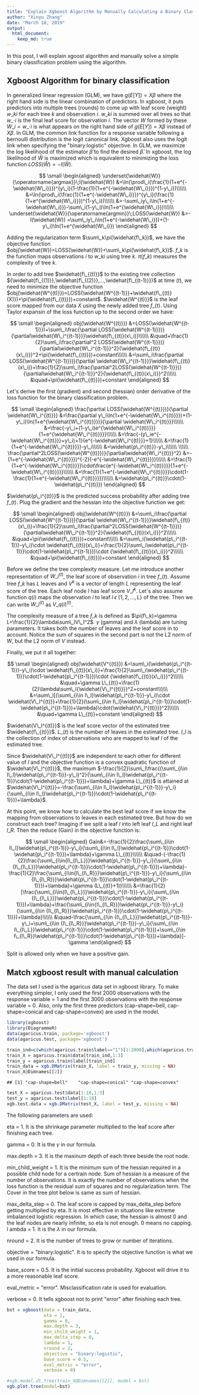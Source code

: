 ```yaml
---
title: "Explain Xgboost Algorithm by Manually Calculating a Binary Classification Problem"
author: "Xinyu Zhang"
date: "March 18, 2019"
output:
  html_document:
    keep_md: true
---
```




In this post, I will explain xgoost algorithm and manually solve a simple binary classification problem using the algorithm.

## Xgboost Algorithm for binary classification

In generalized linear regression (GLM), we have $g(E[Y])=X\beta$ where the right hand side is the linear combination of predictors. In xgboost, it puts predictors into multiple trees (rounds) to come up with leaf score (weight) $w\_{ki}$ for each tree $k$ and observation $i$. $w\_{ki}$ is summed over all trees so that $w\_{\cdot{i}}$ is the final leaf score for observation $i$. The vector $W$ formed by these $W\_i=w\_{\cdot{i}}$ is what appears on the right hand side of $g(E[Y])=X\beta$ instead of $X\beta$. In GLM, the common link function for a response variable following a bernoulli distribution is the logit canonical link. Xgboost also uses the logit link when specifying the "binary:logistic" objective. In GLM, we maximize the log likelihood of the estimator $\widehat{\beta}$ to find the desired $\widehat{\beta}$. In xgboost, the log likelihood of $\widehat{W}$ is maximized which is equivalent to minimizing the loss function $LOSS(\widehat{W})=-l(\widehat{W})$.

$$
\small
\begin{aligned}
\underset{\widehat{W}}{\operatorname{argmax}}\;l(\widehat{W})
&=\ln(\prod\_i(\frac{1}{1+e^{-\widehat{W\_i}}})^{y\_i}(1-\frac{1}{1+e^{-\widehat{W\_i}}})^{1-y\_i})\\\\\\
&=\ln(\prod\_i(\frac{1}{1+e^{-\widehat{W\_i}}})^{y\_i}(\frac{1}{1+e^{\widehat{W\_i}}})^{1-y\_i})\\\\\\
&=-\sum\_iy\_i\ln(1+e^{-\widehat{W\_i}})-\sum\_i(1-y\_i)\ln(1+e^{\widehat{W\_i}})\\\\\\
\underset{\widehat{W}}{\operatorname{argmin}}\;LOSS(\widehat{W})
&=-l(\widehat{W})
=\sum\_iy\_i\ln(1+e^{-\widehat{W\_i}})+(1-y\_i)\ln(1+e^{\widehat{W\_i}})
\end{aligned}
$$

Adding the regularization term $\sum\_k\pi(\widehat{f\_k})$, we have the objective function $obj(\widehat{W})=LOSS(\widehat{W})+\sum\_k\pi(\widehat{f\_k})$. $f\_k$ is the function maps observations $i$ to $w\_{ki}$ using tree $k$. $\pi(f\_k)$ measures the complexity of tree $k$.

In order to add tree $\widehat{f\_{(t)}}$ to the existing tree collection ${\widehat{f\_{(1)}},\widehat{f\_{(2)}},...,\widehat{f\_{(t-1)}}}$ at time $(t)$, we need to minimize the objective function $obj(\widehat{W^{(t)}})=LOSS(\widehat{W^{(t-1)}}+\widehat{f\_{(t)}(X)})+\pi(\widehat{f\_{(t)}})+constant$. $\widehat{W^{(t)}}$ is the leaf score mapped from our data $X$ using the newly added tree $f\_{(t)}$. Using Taylor expansin of the loss function up to the second order we have:

$$
\small
\begin{aligned}
obj(\widehat{W^{(t)}})
&=LOSS(\widehat{W^{(t-1)}})+\sum\_i\frac{\partial LOSS(\widehat{W^{(t-1)}})}{\partial\widehat{W\_i^{(t-1)}}}\widehat{f\_{(t)}(x\_i)}\\\\\\
&\quad+\frac{1}{2}\sum\_i\frac{\partial^2 LOSS(\widehat{W^{(t-1)}})}{\partial\widehat{W\_i^{(t-1)}}^2}{\widehat{f\_{(t)}(x\_i)}}^2+\pi(\widehat{f\_{(t)}})+constant\\\\\\
&=\sum\_i\frac{\partial LOSS(\widehat{W^{(t-1)}})}{\partial \widehat{W\_i^{(t-1)}}}\widehat{f\_{(t)}(x\_i)}+\frac{1}{2}\sum\_i\frac{\partial^2LOSS(\widehat{W^{(t-1)}})}{\partial\widehat{W\_i^{(t-1)}}^2}{\widehat{f\_{(t)}(x\_i)}}^2\\\\\\
&\quad+\pi(\widehat{f\_{(t)}})+constant
\end{aligned}
$$

Let's derive the first (gradient) and second (hessian) order derivative of the loss function for the binary classification problem.

$$
\small
\begin{aligned}
\frac{\partial LOSS(\widehat{W^{(t)}})}{\partial \widehat{W\_i^{(t)}}}
&=\frac{\partial y\_i\ln(1+e^{-\widehat{W\_i^{(t)}}})+(1-y\_i)\ln(1+e^{\widehat{W\_i^{(t)}}})}{\partial \widehat{W\_i^{(t)}}}\\\\\\
&=\frac{-y\_i+(1-y\_i)e^{\widehat{W\_i^{(t)}}}}{1+e^{\widehat{W\_i^{(t)}}}}\\\\\\
&=\frac{-(y\_ie^{-\widehat{W\_i^{(t)}}}+y\_i)+1}{e^{-\widehat{W\_i^{(t)}}}+1}\\\\\\
&=\frac{1}{1+e^{-\widehat{W\_i^{(t)}}}}-y\_i\\\\\\
&=\widehat{p\_i^{(t)}}-y\_i\\\\\\
\\\\\\
\frac{\partial^2LOSS(\widehat{W^{(t)}})}{\partial\widehat{W\_i^{(t)}}^2}
&=-(1+e^{-\widehat{W\_i^{(t)}}})^{-2}(-e^{-\widehat{W\_i^{(t)}}})\\\\\\
&=\frac{1}{1+e^{-\widehat{W\_i^{(t)}}}}\cdot\frac{e^{-\widehat{W\_i^{(t)}}}}{1+e^{-\widehat{W\_i^{(t)}}}}\\\\\\
&=\frac{1}{1+e^{-\widehat{W\_i^{(t)}}}}\cdot(1-\frac{1}{1+e^{-\widehat{W\_i^{(t)}}}})\\\\\\
&=\widehat{p\_i^{(t)}}\cdot(1-\widehat{p\_i^{(t)}})
\end{aligned}
$$

$\widehat{p\_i^{(t)}}$ is the predicted success probability after adding tree $f\_{(t)}$. Plug the gradient and the hessian into the objective function we get:

$$
\small
\begin{aligned}
obj(\widehat{W^{(t)}})
&=\sum\_i\frac{\partial LOSS(\widehat{W^{(t-1)}})}{\partial \widehat{W\_i^{(t-1)}}}\widehat{f\_{(t)}(x\_i)}+\frac{1}{2}\sum\_i\frac{\partial^2LOSS(\widehat{W^{(t-1)}})}{\partial\widehat{W\_i^{(t-1)}}^2}{\widehat{f\_{(t)}(x\_i)}}^2\\\\\\
&\quad+\pi(\widehat{f\_{(t)}})+constant\\\\\\
&=\sum\_i(\widehat{p\_i^{(t-1)}}-y\_i)\cdot \widehat{f\_{(t)}(x\_i)}+\frac{1}{2}\sum\_i\widehat{p\_i^{(t-1)}}\cdot(1-\widehat{p\_i^{(t-1)}})\cdot {\widehat{f\_{(t)}(x\_i)}}^2\\\\\\
&\quad+\pi(\widehat{f\_{(t)}})+constant
\end{aligned}
$$

Before we define the tree complexity measure. Let me introduce another representation of $W\_i^{(t)}$, the leaf score of observation $i$ in tree $f\_{(t)}$. Assume tree $f\_{k}$ has $L$ leaves and $V^{k}$ is a vector of length $L$ representing the leaf score of the tree. Each leaf node $l$ has leaf score $V\_l^{k}$. Let's also assume function $q(i)$ maps the observation $i$ to leaf $l\;\epsilon\;\{1,2,...,L\}$ of the tree. Then we can write $W\_i^{(t)}$ as $V\_{q(i)}^{(t)}$.

The complexity measure of a tree $f\_k$ is defined as $\pi(f\_k)=\gamma L+\frac{1}{2}\lambda\sum\_lV\_l^2$. $\gamma$ (gamma) and $\lambda$ (lambda) are tuning parameters. It takes both the number of leaves and the leaf score in to account. Notice the sum of squares in the second part is not the L2 norm of $W$, but the L2 norm of $V$ instead.

Finally, we put it all together:

$$
\small
\begin{aligned}
obj(\widehat{V^{(t)}})
&=\sum\_i(\widehat{p\_i^{(t-1)}}-y\_i)\cdot \widehat{f\_{(t)}(x\_i)}+\frac{1}{2}\sum\_i\widehat{p\_i^{(t-1)}}\cdot(1-\widehat{p\_i^{(t-1)}})\cdot {\widehat{f\_{(t)}(x\_i)}}^2\\\\\\
&\quad+\gamma L\_{(t)}+\frac{1}{2}\lambda\sum\_l{\widehat{V\_l^{(t)}}}^2+constant\\\\\\
&=\sum\_l[(\sum\_{i\in I\_l}\widehat{p\_i^{(t-1)}}-y\_i)\cdot \widehat{V\_l^{(t)}}+\frac{1}{2}(\sum\_{i\in I\_l}\widehat{p\_i^{(t-1)}}\cdot(1-\widehat{p\_i^{(t-1)}})+\lambda)\cdot{\widehat{V\_l^{(t)}}}^2]\\\\\\
&\quad+\gamma L\_{(t)}+constant
\end{aligned}
$$

$\widehat{V\_l^{(t)}}$ is the leaf score vector of the estimated tree $\widehat{f\_{(t)}}$. $L\_{(t)}$ is the number of leaves in the estimated tree. $I\_l$ is the collection of index of observations who are mapped to leaf $l$ of the estimated tree.

Since $\widehat{V\_l^{(t)}}$ are independent to each other for different value of $l$ and the objective function is a convex quadratic function of $\widehat{V\_l^{(t)}}$, the maximum $-\frac{1}{2}\sum\_l\frac{(\sum\_{i\in I\_l}\widehat{p\_i^{(t-1)}}-y\_i)^2}{\sum\_{i\in I\_l}\widehat{p\_i^{(t-1)}}\cdot(1-\widehat{p\_i^{(t-1)}})+\lambda}+\gamma L\_{(t)}$ is attained at $\widehat{V\_l^{(t)}}=-\frac{\sum\_{i\in I\_l}\widehat{p\_i^{(t-1)}}-y\_i}{\sum\_{i\in I\_l}\widehat{p\_i^{(t-1)}}\cdot(1-\widehat{p\_i^{(t-1)}})+\lambda}$.

At this point, we know how to calculate the best leaf score if we know the mapping from observations to leaves in each estimated tree. But how do we construct each tree? Imaging if we split a leaf $l$ into left leaf $l\_L$ and right leaf $l\_R$. Then the reduce (Gain) in the objective function is:

$$
\small
\begin{aligned}
Gain&=-\frac{1}{2}\frac{\sum\_{i\in I\_l}\widehat{p\_i^{(t-1)}}-y\_i}{\sum\_{i\in I\_l}\widehat{p\_i^{(t-1)}}\cdot(1-\widehat{p\_i^{(t-1)}})+\lambda}+\gamma L\_{(t)}\\\\\\
&\quad-(-\frac{1}{2}\frac{\sum\_{i\in{I\_{l\_L}}}\widehat{p\_i^{(t-1)}}-y\_i}{\sum\_{i\in {I\_{l\_L}}}\widehat{p\_i^{(t-1)}}\cdot(1-\widehat{p\_i^{(t-1)}})+\lambda}-\frac{1}{2}\frac{\sum\_{i\in{I\_{l\_R}}}\widehat{p\_i^{(t-1)}}-y\_i}{\sum\_{i\in {I\_{l\_R}}}\widehat{p\_i^{(t-1)}}\cdot(1-\widehat{p\_i^{(t-1)}})+\lambda}+\gamma (L\_{(t)}+1))\\\\\\
&=\frac{1}{2}[\frac{\sum\_{i\in{I\_{l\_L}}}\widehat{p\_i^{(t-1)}}-y\_i}{\sum\_{i\in {I\_{l\_L}}}\widehat{p\_i^{(t-1)}}\cdot(1-\widehat{p\_i^{(t-1)}})+\lambda}+\frac{\sum\_{i\in{I\_{l\_R}}}\widehat{p\_i^{(t-1)}}-y\_i}{\sum\_{i\in {I\_{l\_R}}}\widehat{p\_i^{(t-1)}}\cdot(1-\widehat{p\_i^{(t-1)}})+\lambda}\\\\\\
&\quad-\frac{\sum\_{i\in {I\_{l\_L}}}\widehat{p\_i^{(t-1)}}-y\_i+\sum\_{i\in {I\_{l\_R}}}\widehat{p\_i^{(t-1)}}-y\_i}{\sum\_{i\in I\_{l\_L}}\widehat{p\_i^{(t-1)}}\cdot(1-\widehat{p\_i^{(t-1)}})+\sum\_{i\in I\_{l\_R}}\widehat{p\_i^{(t-1)}}\cdot(1-\widehat{p\_i^{(t-1)}})+\lambda}]-\gamma
\end{aligned}
$$

Split is allowed only when we have a positive gain.

## Match xgboost result with manual calculation

The data set I used is the agaricus data set in xgboost library. To make everything simpler, I only used the first 2000 observations with the response variable = 1 and the first 3000 observations with the response variable = 0. Also, only the first three predictors (cap-shape=bell, cap-shape=conical and cap-shape=convex) are used in the model.


```r
library(xgboost)
library(DiagrammeR)
data(agaricus.train, package='xgboost')
data(agaricus.test, package='xgboost')

train_ind=c(which(agaricus.train$label=="1")[1:2000],which(agaricus.train$label=="0")[1:3000])
train_X = agaricus.train$data[train_ind,1:3]
train_y = agaricus.train$label[train_ind]
train_data = xgb.DMatrix(train_X, label = train_y, missing = NA)
train_X@Dimnames[[2]]
```

```
## [1] "cap-shape=bell"    "cap-shape=conical" "cap-shape=convex"
```

```r
test_X = agaricus.test$data[1:10,1:3]
test_y = agaricus.test$label[1:10]
xgb.test.data = xgb.DMatrix(test_X, label = test_y, missing = NA)
```

The following parameters are used:

eta = 1. It is the shrinkage parameter multiplied to the leaf score after finishing each tree.

gamma = 0. It is the $\gamma$ in our formula.

max.depth = 3. It is the maxinum depth of each three beside the root node.

min_child_weight = 1. It is the minimum sum of the hessian required in a possible child node for a certrain node. Sum of hessian is a measure of the number of observations. It is exactly the number of observations when the loss function is the residual sum of squares and no regularization term. The Cover in the tree plot below is same as sum of hessian.

max_delta_step = 0. The leaf score is capped by max_delta_step before getting multiplied by eta. It is most effective in situations like extreme imbalanced logistic regression. In which case, the hessian is almost 0 and the leaf nodes are nearly infinite, so eta is not enough. 0 means no capping.
l
ambda = 1. It is the $\lambda$ in our formula.

nround = 2. It is the number of trees to grow or number of iterations.

objective = "binary:logistic". It is to specify the objective function is what we used in our formula.

base_score = 0.5. It is the initial success probability. Xgboost will drive it to a more reasonable leaf score.

eval_metric = "error". Misclassification rate is used for evaluation.

verbose = 0. It tells xgboost not to print "error" after finishing each tree.


```r
bst = xgboost(data = train_data,
              eta = 1,
              gamma = 0,
              max.depth = 3,
              min_child_weight = 1,
              max_delta_step = 0,
              lambda = 1,
              nround = 2,
              objective = "binary:logistic",
              base_score = 0.5,
              eval_metric = "error",
              verbose = 0)

#xgb.model.dt.tree(train_X@Dimnames[[2]], model = bst)
xgb.plot.tree(model=bst)
```

<!--html_preserve--><div id="htmlwidget-f034522f5115d5eff3c4" style="width:672px;height:480px;" class="grViz html-widget"></div>
<script type="application/json" data-for="htmlwidget-f034522f5115d5eff3c4">{"x":{"diagram":"digraph {\n\ngraph [layout = \"dot\",\n       rankdir = \"LR\"]\n\nnode [color = \"DimGray\",\n      style = \"filled\",\n      fontname = \"Helvetica\"]\n\nedge [color = \"DimGray\",\n     arrowsize = \"1.5\",\n     arrowhead = \"vee\",\n     fontname = \"Helvetica\"]\n\n  \"1\" [label = \"Tree 1\ncap-shape=bell\nCover: 1189.18127\nGain: 4.80300188\", shape = \"rectangle\", fontcolor = \"black\", fillcolor = \"Beige\"] \n  \"2\" [label = \"cap-shape=convex\nCover: 1147.43542\nGain: 0.0110983625\", shape = \"rectangle\", fontcolor = \"black\", fillcolor = \"Beige\"] \n  \"3\" [label = \"Leaf\nCover: 41.745903\nValue: -0.346059561\", shape = \"oval\", fontcolor = \"black\", fillcolor = \"Khaki\"] \n  \"4\" [label = \"Leaf\nCover: 524.148438\nValue: -0.00805134326\", shape = \"oval\", fontcolor = \"black\", fillcolor = \"Khaki\"] \n  \"5\" [label = \"Leaf\nCover: 623.286987\nValue: -0.00180733623\", shape = \"oval\", fontcolor = \"black\", fillcolor = \"Khaki\"] \n  \"6\" [label = \"Tree 0\ncap-shape=bell\nCover: 1250\nGain: 75.0913849\", shape = \"rectangle\", fontcolor = \"black\", fillcolor = \"Beige\"] \n  \"7\" [label = \"cap-shape=convex\nCover: 1183.25\nGain: 9.77642822\", shape = \"rectangle\", fontcolor = \"black\", fillcolor = \"Beige\"] \n  \"8\" [label = \"Leaf\nCover: 66.75\nValue: -1.4243542\", shape = \"oval\", fontcolor = \"black\", fillcolor = \"Khaki\"] \n  \"9\" [label = \"Leaf\nCover: 549.75\nValue: -0.438492954\", shape = \"oval\", fontcolor = \"black\", fillcolor = \"Khaki\"] \n  \"10\" [label = \"Leaf\nCover: 633.5\nValue: -0.255319148\", shape = \"oval\", fontcolor = \"black\", fillcolor = \"Khaki\"] \n\"1\"->\"2\" [label = \"< -9.53674316e-07\", style = \"bold\"] \n\"2\"->\"4\" [label = \"< -9.53674316e-07\", style = \"bold\"] \n\"6\"->\"7\" [label = \"< -9.53674316e-07\", style = \"bold\"] \n\"7\"->\"9\" [label = \"< -9.53674316e-07\", style = \"bold\"] \n\"1\"->\"3\" [style = \"bold\", style = \"solid\"] \n\"2\"->\"5\" [style = \"solid\", style = \"solid\"] \n\"6\"->\"8\" [style = \"solid\", style = \"solid\"] \n\"7\"->\"10\" [style = \"solid\", style = \"solid\"] \n}","config":{"engine":"dot","options":null}},"evals":[],"jsHooks":[]}</script><!--/html_preserve-->

The Gain is same as our Gain formula but without $\frac{1}{2}$.

The Cover is the sum of hesssian in that node as mentioned earlier.

The Value is the leaf score in that leaf.

Now let's manually perform the xgboost. We first initiate the estimated success probability as 0.5. It will only be updated when a tree is finished not at each node in the tree. Then we calculate and report the Gain, node Cover, child node Cover, leaf score and leaf success probability if a split is allowed. Since all of our predictors are binary, I will assign the predictor = 0 as the left child node and the predictor = 1 as the right child node.


```r
p = rep(0.5,nrow(train_X))

L = which(train_X[,'cap-shape=bell']==0)
R = which(train_X[,'cap-shape=bell']==1)

pL = p[L]
pR = p[R]

yL = train_y[L]
yR = train_y[R]

GL = sum(pL-yL)
GR = sum(pR-yR)
G = GL+GR

HL = sum(pL*(1-pL))
HR = sum(pR*(1-pR))
H = HL+HR

gain = (GL^2/(HL+1)+GR^2/(HR+1)-G^2/(H+1))

WL = -GL/(HL+1)
WR = -GR/(HR+1)
pL_new = 1/(1+exp(-WL))
pR_new = 1/(1+exp(-WR))

cat('"cap-shape=bell" is used to make the split. The gain is ',
    gain,
    ".\nThe node cover is ",
    H,
    ".\nThe left child node cover is ",
    HL,
    ".\nThe right child node cover is ",
    HR,
    ".\nThe left leaf score is ",
    WL,
    ".\nThe right leaf score is ",
    WR,
    ".\nThe left leaf success probability is ",
    pL_new,
    ".\nThe right leaf success probability is ",
    pR_new,
    ".",
    sep = "")
```

```
## "cap-shape=bell" is used to make the split. The gain is 75.09137.
## The node cover is 1250.
## The left child node cover is 1183.25.
## The right child node cover is 66.75.
## The left leaf score is -0.340722.
## The right leaf score is -1.424354.
## The left leaf success probability is 0.4156341.
## The right leaf success probability is 0.1939799.
```

Let's check out the report of other possible splits.


```
## "cap-shape=conical" is used to make the split. The gain is 1.547051.
## The node cover is 1250.
## The left child node cover is 1249.5.
## The right child node cover is 0.5.
## The left leaf score is -0.4006397.
## The right leaf score is 0.6666667.
## The left leaf success probability is 0.4011586.
## The right leaf success probability is 0.6607564.
```

Since the right child node cover is smaller than the min_child_weight = 1, the split is not allowed.


```
## "cap-shape=convex" is used to make the split. The gain is 26.5321.
## The node cover is 1250.
## The left child node cover is 616.5.
## The right child node cover is 633.5.
## The left leaf score is -0.5473684.
## The right leaf score is -0.2553191.
## The left leaf success probability is 0.3664752.
## The right leaf success probability is 0.4365147.
```

Since "cap-shape=bell" gives the largest gain among all the allowed splits. We will use it to make the initial split of our tree.

Let's see the report for all possible splits for "cap-shape=bell" = 0.


```
## "cap-shape=conical" is used to make the split. The gain is 1.407313.
## The node cover is 1183.25.
## The left child node cover is 1182.75.
## The right child node cover is 0.5.
## The left leaf score is -0.3417107.
## The right leaf score is 0.6666667.
## The left leaf success probability is 0.415394.
## The right leaf success probability is 0.6607564.
```

Since the right child node cover is smaller than 1, the split is not allowed.


```
## "cap-shape=convex" is used to make the split. The gain is 9.776436.
## The node cover is 1183.25.
## The left child node cover is 549.75.
## The right child node cover is 633.5.
## The left leaf score is -0.438493.
## The right leaf score is -0.2553191.
## The left leaf success probability is 0.3921001.
## The right leaf success probability is 0.4365147.
```

We will use this only allowed split.

Let's see the report for all possible split for "cap-shape=bell" = 0 and "cap-shape=convex" = 0.


```
## "cap-shape=conical" is used to make the split. The gain is 1.642492.
## The node cover is 549.75.
## The left child node cover is 549.25.
## The right child node cover is 0.5.
## The left leaf score is -0.4407088.
## The right leaf score is 0.6666667.
## The left leaf success probability is 0.3915721.
## The right leaf success probability is 0.6607564.
```

Since the right child node cover is smaller than 1, the split is not allowed.

There are no observations with "cap-shape=conical" = 1 when "cap-shape=bell" = 1, so the child node cover of the split using "cap-shape=conical" is smaller than 1 and the split is not allowed. Same goes for spitting "cap-shape=bell" = 1 with "cap-shape=convex".

Therefore, for the first tree we will use the right child node of the initial split with "cap-shape=bell" as a leaf. Its leaf score is -1.424354 and its leaf success probability is 0.1939799. We will also use the two child nodes of splitting "cap-shape=bell" = 0 as leaves. The left leaf score is -0.438493. The right leaf score is -0.2553191. The left leaf success probability is 0.3921001. The right leaf success probability is 0.4365147.

Before we construct the second tree. We will update the estimated success probability using the first tree.


```r
p[which(train_X[,'cap-shape=bell']==1)] = 0.1939799
p[which(train_X[,'cap-shape=bell']==0 & train_X[,'cap-shape=convex']==0)] = 0.3921001
p[which(train_X[,'cap-shape=bell']==0 & train_X[,'cap-shape=convex']==1)] = 0.4365147
```

Let's see the report of all the possible splits of the second tree.


```
## "cap-shape=bell" is used to make the split. The gain is 4.803007.
## The node cover is 1189.181.
## The left child node cover is 1147.435.
## The right child node cover is 41.7459.
## The left leaf score is -0.004664058.
## The right leaf score is -0.3460597.
## The left leaf success probability is 0.498834.
## The right leaf success probability is 0.4143383.
```


```
## "cap-shape=conical" is used to make the split. The gain is 1.043546.
## The node cover is 1189.181.
## The left child node cover is 1188.705.
## The right child node cover is 0.4767152.
## The left leaf score is -0.01795807.
## The right leaf score is 0.8233136.
## The left leaf success probability is 0.4955106.
## The right leaf success probability is 0.6949393.
```

Since the right child node cover is smaller than 1, the split is not allowed.


```
## "cap-shape=convex" is used to make the split. The gain is 0.2991243.
## The node cover is 1189.181.
## The left child node cover is 565.8943.
## The right child node cover is 623.287.
## The left leaf score is -0.03355256.
## The right leaf score is -0.001807261.
## The left leaf success probability is 0.4916126.
## The right leaf success probability is 0.4995482.
```

Since "cap-shape=bell" gives the largest gain among all the allowed splits. We will use it to make the initial split of our second tree.

Let's see the report for all possible splits for "cap-shape=bell" = 0.


```
## "cap-shape=conical" is used to make the split. The gain is 1.013628.
## The node cover is 1147.435.
## The left child node cover is 1146.959.
## The right child node cover is 0.4767152.
## The left leaf score is -0.005725092.
## The right leaf score is 0.8233136.
## The left leaf success probability is 0.4985687.
## The right leaf success probability is 0.6949393.
```

Since the right child node cover is smaller than 1, the split is not allowed.


```
## "cap-shape=convex" is used to make the split. The gain is 0.01109842.
## The node cover is 1147.435.
## The left child node cover is 524.1484.
## The right child node cover is 623.287.
## The left leaf score is -0.008051286.
## The right leaf score is -0.001807261.
## The left leaf success probability is 0.4979872.
## The right leaf success probability is 0.4995482.
```

We will use this only allowed split.

Let's see the report for all possible split for "cap-shape=bell" = 0 and "cap-shape=convex" = 0.


```
## "cap-shape=conical" is used to make the split. The gain is 1.023428.
## The node cover is 524.1484.
## The left child node cover is 523.6717.
## The right child node cover is 0.4767152.
## The left leaf score is -0.01037586.
## The right leaf score is 0.8233136.
## The left leaf success probability is 0.4974061.
## The right leaf success probability is 0.6949393.
```

Since the right child node cover is smaller than 1, the split is not allowed.

There are no observations with "cap-shape=conical" = 1 when "cap-shape=bell" = 1, so the child node cover of the split using "cap-shape=conical" is smaller than 1 and the split is not allowed. Same goes for spitting "cap-shape=bell" = 1 with "cap-shape=convex".

Therefore, for the first tree we will use the right child node of the initial split with "cap-shape=bell" as a leaf. Its leaf score is 41.7459 and its leaf success probability is 0.4143383. We will also use the two child nodes of splitting "cap-shape=bell" = 0 as leaves. The left leaf score is -0.008051286. The right leaf score is -0.001807261. The left leaf success probability is 0.4979872. The right leaf success probability is 0.4995482.

All gain, cover, leaf score and leaf success probability match the tree plot using the xgboost library.
